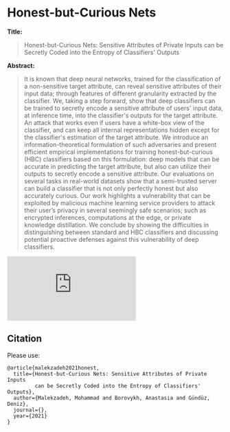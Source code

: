 # Honest-but-Curious Nets

**Title:**
> Honest-but-Curious Nets: Sensitive Attributes of Private Inputs can be Secretly Coded into the Entropy of Classifiers' Outputs

**Abstract:**

>It is known that deep neural networks, trained for the classification of a non-sensitive target attribute, can reveal sensitive attributes of their input data; through features of different granularity extracted by the classifier. We, taking a step forward, show that deep classifiers can be trained to secretly encode a sensitive attribute of users' input data, at inference time, into the classifier's outputs for the target attribute. An attack that works even if users have a white-box view of the classifier, and can keep all internal representations hidden except for the classifier's estimation of the target attribute. We introduce an information-theoretical formulation of such adversaries and present efficient empirical implementations for training honest-but-curious (HBC) classifiers based on this formulation: deep models that can be accurate in predicting the target attribute, but also can utilize their outputs to secretly encode a sensitive attribute. Our evaluations on several tasks in real-world datasets show that a semi-trusted server can build a classifier that is not only perfectly honest but also accurately curious. Our work highlights a vulnerability that can be exploited by malicious machine learning service providers to attack their user’s privacy in several seemingly safe scenarios; such as encrypted inferences, computations at the edge, or private knowledge distillation. We conclude by showing the difficulties in distinguishing between standard and HBC classifiers and discussing potential proactive defenses against this vulnerability of deep classifiers.

![figure](https://github.com/mmalekzadeh/honest-but-curious-nets/blob/main/figure.pdf?raw=true)



## Citation
Please use:
```
@article{malekzadeh2021honest,
  title={Honest-but-Curious Nets: Sensitive Attributes of Private Inputs 
         can be Secretly Coded into the Entropy of Classifiers' Outputs},
  author={Malekzadeh, Mohammad and Borovykh, Anastasia and Gündüz, Deniz},
  journal={},
  year={2021}
}
```
